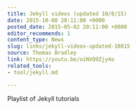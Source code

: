 ```yaml
---
title: Jekyll videos (updated 10/8/15)
date: 2015-10-08 20:11:00 +0000
posted_date: 2015-05-02 20:11:00 +0000
editor_recommends: 1
content_type: News
slug: links/jekyll-videos-updated-10815
source: Thomas Bradley
link: https://youtu.be/oiNVQ9Zjy4o
related_tools:
- tool/jekyll.md

---
```

Playlist of Jekyll tutorials
